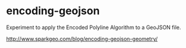 encoding-geojson
================

Experiment to apply the Encoded Polyline Algorithm to a GeoJSON file.

http://www.sparkgeo.com/blog/encoding-geojson-geometry/
